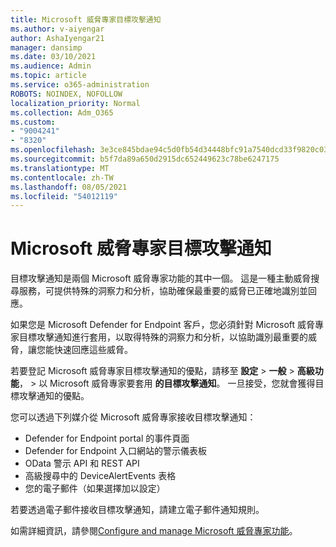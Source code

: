 ```yaml
---
title: Microsoft 威脅專家目標攻擊通知
ms.author: v-aiyengar
author: AshaIyengar21
manager: dansimp
ms.date: 03/10/2021
ms.audience: Admin
ms.topic: article
ms.service: o365-administration
ROBOTS: NOINDEX, NOFOLLOW
localization_priority: Normal
ms.collection: Adm_O365
ms.custom:
- "9004241"
- "8320"
ms.openlocfilehash: 3e3ce845bdae94c5d0fb54d34448bfc91a7540dcd33f9820c030406f19108f97
ms.sourcegitcommit: b5f7da89a650d2915dc652449623c78be6247175
ms.translationtype: MT
ms.contentlocale: zh-TW
ms.lasthandoff: 08/05/2021
ms.locfileid: "54012119"
---
```

# <a name="microsoft-threat-experts---targeted-attack-notification"></a>Microsoft 威脅專家目標攻擊通知

目標攻擊通知是兩個 Microsoft 威脅專家功能的其中一個。 這是一種主動威脅搜尋服務，可提供特殊的洞察力和分析，協助確保最重要的威脅已正確地識別並回應。

如果您是 Microsoft Defender for Endpoint 客戶，您必須針對 Microsoft 威脅專家目標攻擊通知進行套用，以取得特殊的洞察力和分析，以協助識別最重要的威脅，讓您能快速回應這些威脅。

若要登記 Microsoft 威脅專家目標攻擊通知的優點，請移至 **設定**  >  **一般**  >  **高級功能**，  >  以 Microsoft 威脅專家要套用 **的目標攻擊通知**。 一旦接受，您就會獲得目標攻擊通知的優點。

您可以透過下列媒介從 Microsoft 威脅專家接收目標攻擊通知：

- Defender for Endpoint portal 的事件頁面
- Defender for Endpoint 入口網站的警示儀表板
- OData 警示 API 和 REST API
- 高級搜尋中的 DeviceAlertEvents 表格
- 您的電子郵件（如果選擇加以設定）

若要透過電子郵件接收目標攻擊通知，請建立電子郵件通知規則。 

如需詳細資訊，請參閱[Configure and manage Microsoft 威脅專家功能](/windows/security/threat-protection/microsoft-defender-atp/configure-microsoft-threat-experts)。
